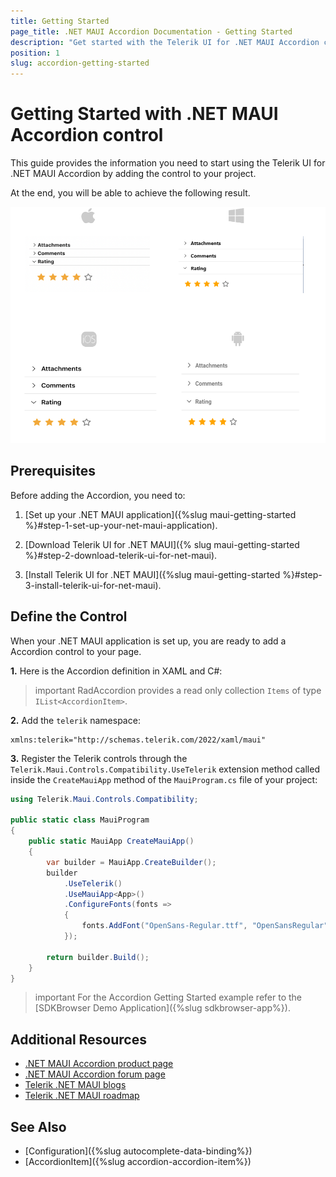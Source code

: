 ```yaml
---
title: Getting Started
page_title: .NET MAUI Accordion Documentation - Getting Started
description: "Get started with the Telerik UI for .NET MAUI Accordion control and add the control to your .NET MAUI project."
position: 1
slug: accordion-getting-started
---
```


# Getting Started with .NET MAUI Accordion control

This guide provides the information you need to start using the Telerik UI for .NET MAUI Accordion by adding the control to your project.

At the end, you will be able to achieve the following result.

![Accordion Getting Started](images/accordion-getting-started.png)

## Prerequisites

Before adding the Accordion, you need to:

1. [Set up your .NET MAUI application]({%slug maui-getting-started %}#step-1-set-up-your-net-maui-application).

1. [Download Telerik UI for .NET MAUI]({% slug maui-getting-started %}#step-2-download-telerik-ui-for-net-maui).

1. [Install Telerik UI for .NET MAUI]({%slug maui-getting-started %}#step-3-install-telerik-ui-for-net-maui).

## Define the Control

When your .NET MAUI application is set up, you are ready to add a Accordion control to your page.

**1.** Here is the Accordion definition in XAML and C#:

<snippet id='accordion-getting-started-xaml' />
<snippet id='accordion-getting-started-csharp' />

>important RadAccordion provides a read only collection `Items` of type `IList<AccordionItem>`.


**2.** Add the `telerik` namespace:


```XAML
xmlns:telerik="http://schemas.telerik.com/2022/xaml/maui"
```

**3.** Register the Telerik controls through the `Telerik.Maui.Controls.Compatibility.UseTelerik` extension method called inside the `CreateMauiApp` method of the `MauiProgram.cs` file of your project:

```C#
using Telerik.Maui.Controls.Compatibility;

public static class MauiProgram
{
	public static MauiApp CreateMauiApp()
	{
		var builder = MauiApp.CreateBuilder();
		builder
			.UseTelerik()
			.UseMauiApp<App>()
			.ConfigureFonts(fonts =>
			{
				fonts.AddFont("OpenSans-Regular.ttf", "OpenSansRegular");
			});

		return builder.Build();
	}
}           
```

>important For the Accordion Getting Started example refer to the [SDKBrowser Demo Application]({%slug sdkbrowser-app%}).

## Additional Resources

- [.NET MAUI Accordion product page](https://www.telerik.com/maui-ui/accordion)
- [.NET MAUI Accordion forum page](https://www.telerik.com/forums/maui?tagId=1978)
- [Telerik .NET MAUI blogs](https://www.telerik.com/blogs/mobile-net-maui)
- [Telerik .NET MAUI roadmap](https://www.telerik.com/support/whats-new/maui-ui/roadmap)

## See Also

- [Configuration]({%slug autocomplete-data-binding%})
- [AccordionItem]({%slug accordion-accordion-item%})
